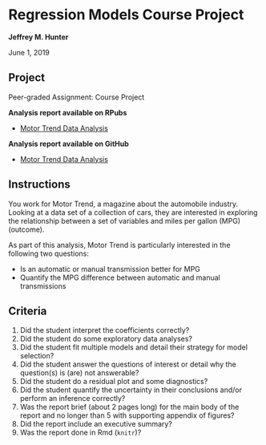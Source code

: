 # Regression Models Course Project

**Jeffrey M. Hunter**

June 1, 2019

## Project

Peer-graded Assignment: Course Project

**Analysis report available on RPubs**

* <a href="http://rpubs.com/OracleJavaNet/501375">Motor Trend Data Analysis</a>

**Analysis report available on GitHub**

* <a href="http://htmlpreview.github.io/?https://github.com/oraclejavanet/regression-models-course-project/blob/master/motor-trend-data-analysis.html" target="_blank">Motor Trend Data Analysis</a>

## Instructions

You work for Motor Trend, a magazine about the automobile industry. Looking at
a data set of a collection of cars, they are interested in exploring the
relationship between a set of variables and miles per gallon (MPG) (outcome).

As part of this analysis, Motor Trend is particularly interested in the
following two questions:

* Is an automatic or manual transmission better for MPG
* Quantify the MPG difference between automatic and manual transmissions

## Criteria

1. Did the student interpret the coefficients correctly?
1. Did the student do some exploratory data analyses?
1. Did the student fit multiple models and detail their strategy for model
   selection?
1. Did the student answer the questions of interest or detail why the
   question(s) is (are) not answerable?
1. Did the student do a residual plot and some diagnostics?
1. Did the student quantify the uncertainty in their conclusions and/or perform
   an inference correctly?
1. Was the report brief (about 2 pages long) for the main body of the report and
   no longer than 5 with supporting appendix of figures?
1. Did the report include an executive summary?
1. Was the report done in Rmd (`knitr`)?
